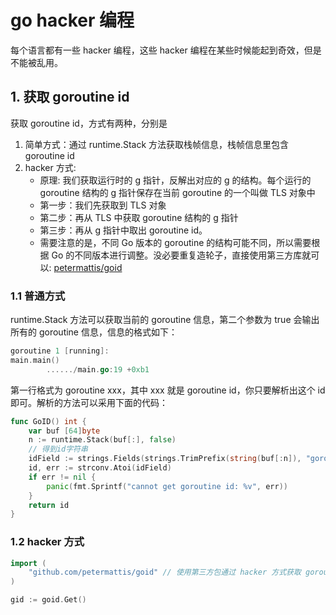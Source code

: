 # go hacker 编程


每个语言都有一些 hacker 编程，这些 hacker 编程在某些时候能起到奇效，但是不能被乱用。
<!-- more -->

## 1. 获取 goroutine id
获取 goroutine id，方式有两种，分别是
1. 简单方式：通过 runtime.Stack 方法获取栈帧信息，栈帧信息里包含 goroutine id
2. hacker 方式: 
    - 原理: 我们获取运行时的 g 指针，反解出对应的 g 的结构。每个运行的 goroutine 结构的 g 指针保存在当前 goroutine 的一个叫做 TLS 对象中
    - 第一步：我们先获取到 TLS 对象
    - 第二步：再从 TLS 中获取 goroutine 结构的 g 指针
    - 第三步：再从 g 指针中取出 goroutine id。
    - 需要注意的是，不同 Go 版本的 goroutine 的结构可能不同，所以需要根据 Go 的不同版本进行调整。没必要重复造轮子，直接使用第三方库就可以: [petermattis/goid](https://github.com/petermattis/goid) 

### 1.1 普通方式
runtime.Stack 方法可以获取当前的 goroutine 信息，第二个参数为 true 会输出所有的 goroutine 信息，信息的格式如下：

```go
goroutine 1 [running]:
main.main()
        ....../main.go:19 +0xb1
```

第一行格式为 goroutine xxx，其中 xxx 就是 goroutine id，你只要解析出这个 id 即可。解析的方法可以采用下面的代码：

```go
func GoID() int {
    var buf [64]byte
    n := runtime.Stack(buf[:], false)
    // 得到id字符串
    idField := strings.Fields(strings.TrimPrefix(string(buf[:n]), "goroutine "))[0]
    id, err := strconv.Atoi(idField)
    if err != nil {
        panic(fmt.Sprintf("cannot get goroutine id: %v", err))
    }
    return id
}
```

### 1.2 hacker 方式
```go
import (
	"github.com/petermattis/goid" // 使用第三方包通过 hacker 方式获取 goroutine id 
)

gid := goid.Get()
```

